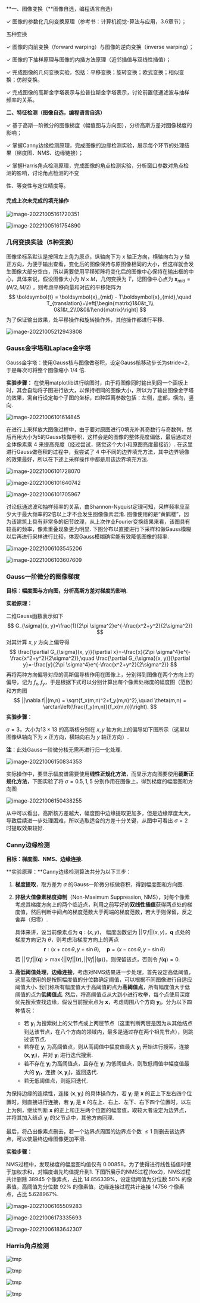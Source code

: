 **⼀、图像变换（**图像⾃选，编程语⾔⾃选）

✓ 图像的参数化⼏何变换原理（参考书：计算机视觉-算法与应⽤，3.6章节）；

五种变换

✓ 图像的向前变换（forward warping）与图像的逆向变换（inverse warping）；

✓ 图像的下抽样原理与图像的内插⽅法原理（近邻插值与双线性插值）；

✓ 完成图像的⼏何变换实验，包括：平移变换；旋转变换；欧式变换；相似变换；仿射变换。

✓ 完成图像的⾼斯⾦字塔表示与拉普拉斯⾦字塔表示，讨论前置低通滤波与抽样频率的关系。

**⼆、特征检测（**图像⾃选，编程语⾔⾃选**）** 

✓ 基于⾼斯⼀阶微分的图像梯度（幅值图与⽅向图），分析⾼斯⽅差对图像梯度的影响；

✓ 掌握Canny边缘检测原理，完成图像的边缘检测实验，展示每个环节的处理结果（梯度图、NMS、边缘链接）；

✓ 掌握Harris⻆点检测原理，完成图像的⻆点检测实验，分析窗⼝参数对⻆点检测的影响，讨论⻆点检测的不变

性、等变性与定位精度等。

#### 完成上次未完成的填充操作

![image-20221005161720351](./CVPR2_note.figure/填充操作1.png)

![image-20221005161754890](./CVPR2_note.figure/填充操作2.png)

### 几何变换实验（5种变换）

图像坐标系默认是按照左上角为原点，纵轴向下为 $x$ 轴正方向，横轴向右为 $y$ 轴正方向，为便于输出查看，变化后的图像保持与原图像相同的大小，但这样就会发生图像大部分空白，所以需要使用平移矩阵将变化后的图像中心保持在输出框的中心，具体来说，假设图像大小为 $N\times M$，几何变换为 $T$，记图像中心点为 $\boldsymbol{x}_{mid} = (N/2,M/2)$ ，则考虑平移向量和对应的平移矩阵为
$$
\boldsymbol{t} = \boldsymbol{x}_{mid} - T\boldsymbol{x}_{mid},\quad T_{translation}=\left[\begin{matrix}1&0&t_1\\ 0&1&t_2\\0&0&1\end{matrix}\right]
$$
为了保证输出效果，处平移操作和旋转操作外，其他操作都进行平移.

![image-20221005212943808](./CVPR2_note.figure/几何变换实验.png)

### Gauss金字塔和Laplace金字塔

Gauss金字塔：使用Gauss核与图像做卷积，设定Gauss核移动步长为stride=2，于是每次可将整个图像缩小 $1/4$ 倍. 

**实验步骤：** 在使用matplotlib进行绘图时，由于将图像同时输出到同一个画板上时，其会自动将子图进行放大，以保持相同的图像大小，所以为了输出图像金字塔的效果，需自行设定每个子图的坐标，四种距离参数包括：左侧，底部，横向，竖向.

![image-20221006101614845](./CVPR2_note.figure/下采样缩小结果.png)

在进行上采样放大图像过程中，由于要对原图进行0填充补其奇数行与奇数列，然后再用大小为5的Gauss核做卷积，这样会是的图像的整体亮度偏低，最后通过对全体像素乘 $4$ 来提高亮度（经过尝试，感觉这个大小和原图亮度最接近）. 在这里进行Gauss做卷积的过程中，我尝试了 $4$ 中不同的边界填充方法，其中边界镜像的效果最好，所以在下述上采样操作中都是用该边界填充方法.

![image-20221006101728070](./CVPR2_note.figure/上采用使用不同边界填充.png)

![image-20221006101640742](./CVPR2_note.figure/上采样放大结果.png)

![image-20221006101705967](./CVPR2_note.figure/Laplace金字塔.png)

讨论低通滤波和抽样频率的关系，由Shannon-Nyquist定理可知，采样频率应至少大于最大频率的2倍以上才不会发生图像像素混淆. 图像使用的是“黄鹤楼”，因为该建筑上具有非常多的细节纹理，从上次作业Fourier变换结果来看，该图具有较高的频率，像素重叠现象更为明显. 下图分布以直接进行下采样和做Gauss模糊以后再进行采样进行比较，体现Gauss模糊确实能有效降低图像的频率.

![image-20221006103545206](./CVPR2_note.figure/直接进行采样.png)

![image-20221006103607609](./CVPR2_note.figure/Gauss模糊以后进行下采样.png)

### Gauss一阶微分的图像梯度

**目标：幅度图与方向图，分析高斯方差对梯度的影响.**

**实验原理：**

二维Gauss函数表示如下
$$
G_{\sigma}(x, y)=\frac{1}{2\pi \sigma^2}e^{-\frac{x^2+y^2}{2\sigma^2}}
$$
对其计算 $x, y$ 方向上偏导得
$$
\frac{\partial G_{\sigma}(x, y)}{\partial x}=-\frac{x}{2\pi \sigma^4}e^{-\frac{x^2+y^2}{2\sigma^2}},\quad \frac{\partial G_{\sigma}(x, y)}{\partial y}=-\frac{y}{2\pi \sigma^4}e^{-\frac{x^2+y^2}{2\sigma^2}}
$$
再将两种方向偏导对应的高斯偏导核作用在图像上，分别得到图像在两个方向上的偏导，记为 $f_x, f_y$，于是根据下式可以分别计算出每个像素处梯度的幅度图（范数）和方向图
$$
||\nabla f||(m,n) = \sqrt{f_x(m,n)^2+f_y(m,n)^2},\quad \theta(m,n) = \arctan\left(\frac{f_y(m,n)}{f_x(m,n)}\right).
$$
**实验步骤：**

$\sigma = 3$，大小为$13\times 13$ 的高斯核分别在 $x,y$ 轴方向上的偏导如下图所示（这里以图像纵轴向下为 $x$ 正方向，横轴向右为 $y$ 轴正方向）.

**注**：此处Gauss一阶微分核无需再进行归一化处理.

![image-20221006150834353](./CVPR2_note.figure/两种Gauss一阶微分核.png)

实际操作中，要显示幅度谱需要使用**线性正规化方法**，而显示方向图要使用**截断正规化方法**，下图实验了将 $\sigma=0.5, 1, 5$ 分别作用在图像上，得到梯度的幅度图和方向图

![image-20221006150438255](./CVPR2_note.figure/梯度的幅度图和方向图.png)

从中可以看出，高斯核方差越大，幅度图中边缘提取更加多，但是边缘厚度太大，导致后续进一步处理困难，所以选取适合的方差十分关键，从图中可看出 $\sigma=2$ 时提取效果较好.

### Canny边缘检测

**目标：梯度图、NMS、边缘连接.**

**实验原理：**Canny边缘检测算法共分为以下三步：

1. **梯度提取**，取方差为 $\sigma$ 的Gauss一阶微分核做卷积，得到幅度图和方向图. 

2. **非极大值像素梯度抑制**（Non-Maximum Suppression, NMS），对每个像素考虑其梯度方向上的两个临近点，利用之前写好的**双线性插值**获得两点处的梯度值，然后判断中间点的梯度范数大于两端的梯度范数，若大于则保留，反之舍弃（归零）.

   具体来讲，设当前像素点为 $\boldsymbol{q}: (x, y)$， 幅度函数记为 $||\nabla f||(x, y)$，$\boldsymbol{q}$ 点处的梯度方向记为 $\theta$，则考虑沿梯度方向上的两点
   $$
   \boldsymbol{r}:(x+\cos \theta, y+\sin\theta),\quad
   \boldsymbol{p}=(x-\cos\theta, y-\sin\theta)
   $$
   若 $||\nabla f||(\boldsymbol{q}) > \max\{||\nabla f||(\boldsymbol{r}),||\nabla f||(\boldsymbol{p})\}$，则保留该点，否则令 $f(\boldsymbol{q}) = 0$.

3. **高低阈值处理，边缘连接**，考虑对NMS结果进一步处理，首先设定高低阈值，这里我使用的是按照幅度值的分位数确定阈值，可以根据不同图像进行自适应阈值大小. 我们称所有幅度值大于高阈值的点为**高阈值点**，所有幅度值大于低阈值的点为**低阈值点**. 然后，将高阈值点从大到小进行枚举，每个点使用深度优先搜索查找边缘，假设当前搜索点为 $\boldsymbol{x}$，考虑周围八个方向 $\boldsymbol{y}_i$，分为以下四种情况：
   
   - 若 $\boldsymbol{y}_i$ 为搜索树上的父节点或上两层节点（这里判断两层是因为从其他结点到达该节点，在八个方向的领域内，最多是通过存在两个祖先节点），则跳过该节点.
   - 若存在 $\boldsymbol{y}_i$ 为高阈值点，则从高阈值中幅度值最大 $\boldsymbol{y}_i$ 开始进行搜索，连接 $(\boldsymbol{x}, \boldsymbol{y}_i)$，并对 $\boldsymbol{y}_i$ 进行迭代搜索.
   - 若不存在 $\boldsymbol{y}_i$ 为高阈值点，且存在 $\boldsymbol{y}_i$ 为低阈值点，则取低阈值中幅度值最大的 $\boldsymbol{y}_i$，连接 $(\boldsymbol{x}, \boldsymbol{y}_i)$，返回迭代.
   - 若无低阈值点，则返回迭代.

为保持边缘的连续性，连接 $(\boldsymbol{x}, \boldsymbol{y}_i)$ 的具体操作为，若 $\boldsymbol{y}_i$ 是 $\boldsymbol{x}$ 的正上下左右四个位置时，则直接进行连接，若 $\boldsymbol{y}_i$ 是 $\boldsymbol{x}$ 的左上、右上、左下、右下四个位置时，以左上为例，继续判断 $\boldsymbol{x}$ 的正上和正左两个位置的幅度值，取较大者设定为边界点，并将其加入结点 $\boldsymbol{y}_i$ 的父节点中，其他方向同理.

最后，将凸出像素点删去，若一个边界点周围的边界点个数 $\leqslant 1$ 则删去该边界点，可以使最终边缘图像更加平滑.

**实验步骤：**

NMS过程中，发现梯度的幅度图均值仅有 $0.00858$，为了使得进行线性插值时便于加权求和，对幅度谱先均值提升到1. 下图所展示的NMS过程(fox2)，NMS过程共计删除 $38945$ 个像素点，占比 $14.856339\%$，设定低阈值为分位数 $50\%$ 的像素值，高阈值为分位数 $92\%$ 的像素值，边缘连接过程共计连接 $14756$ 个像素点，占比 $5.628967\%$.

![image-20221006165509283](./CVPR2_note.figure/Canny边缘检测.png)

![image-20221006173335693](./CVPR2_note.figure/Canny边缘检测1.png)

![image-20221006183642307](./CVPR2_note.figure/Canny边缘检测2.png)

### Harris角点检测

![tmp](./CVPR2_note.figure/角点检测1.png)

![tmp](./CVPR2_note.figure/角点检测2.png)

![tmp](./CVPR2_note.figure/角点检测31.png)

![tmp](./CVPR2_note.figure/角点检测32.png)
